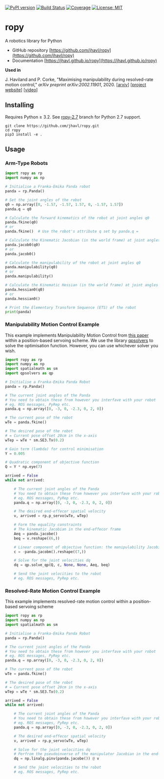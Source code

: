 [![PyPI version](https://badge.fury.io/py/ropy.svg)](https://badge.fury.io/py/ropy)
[![Build Status](https://github.com/jhavl/ropy/workflows/build/badge.svg?branch=master)](https://github.com/jhavl/ropy/actions?query=workflow%3Abuild)
[![Coverage](https://codecov.io/gh/jhavl/ropy/branch/master/graph/badge.svg)](https://codecov.io/gh/jhavl/ropy)
[![License: MIT](https://img.shields.io/badge/License-MIT-yellow.svg)](https://opensource.org/licenses/MIT)

# ropy
A robotics library for Python

* GitHub repository [https://github.com/jhavl/ropy](https://github.com/jhavl/ropy)      
* Documentation [https://jhavl.github.io/ropy](https://jhavl.github.io/ropy)


**Used in**

J. Haviland and P. Corke, "Maximising  manipulability  during  resolved-rate  motion control," _arXiv preprint arXiv:2002.11901_, 2020.
[[arxiv](https://arxiv.org/abs/2002.11901)] [[project website](https://jhavl.github.io/mmc)] [[video](https://youtu.be/zBGLPoPNZ10)]


## Installing

Requires Python ≥ 3.2. See [ropy-2.7](https://github.com/jhavl/ropy/tree/ropy-2.7) branch for Python 2.7 support.

```shell script
git clone https://github.com/jhavl/ropy.git
cd ropy
pip3 install -e .
```

## Usage

### Arm-Type Robots

```python
import ropy as rp
import numpy as np

# Initialise a Franka-Emika Panda robot
panda = rp.Panda()

# Set the joint angles of the robot
q0 = np.array([0, -1.57, -1.57, 1.57, 0, -1.57, 1.57])
panda.q = q0

# Calculate the forward kinematics of the robot at joint angles q0
panda.fkine(q0)
# or
panda.fkine()  # Use the robot's attribute q set by panda.q =

# Calculate the Kinematic Jacobian (in the world frame) at joint angles q0
panda.jacob0(q0)
# or
panda.jacob0()

# Calculate the manipulability of the robot at joint angles q0
panda.manipulability(q0)
# or
panda.manipulability()

# Calculate the Kinematic Hessian (in the world frame) at joint angles q0
panda.hessian0(q0)
# or
panda.hessian0()

# Print the Elementary Transform Sequence (ETS) of the robot
print(panda)

```

### Manipulability Motion Control Example
This example implements Manipulability Motion Control from [this paper](https://arxiv.org/abs/2002.11901) within a position-based servoing scheme. We use the library [qpsolvers](https://pypi.org/project/qpsolvers/) to solve the optimisation function. However, you can use whichever solver you wish.

```python
import ropy as rp
import numpy as np
import spatialmath as sm
import qpsolvers as qp

# Initialise a Franka-Emika Panda Robot
panda = rp.Panda()

# The current joint angles of the Panda
# You need to obtain these from however you interfave with your robot
# eg. ROS messages, PyRep etc.
panda.q = np.array([0, -3, 0, -2.3, 0, 2, 0])

# The current pose of the robot
wTe = panda.fkine()

# The desired pose of the robot
# = Current pose offset 20cm in the x-axis
wTep = wTe * sm.SE3.Tx(0.2)

# Gain term (lambda) for control minimisation
Y = 0.005

# Quadratic component of objective function
Q = Y * np.eye(7)

arrived = False
while not arrived:

    # The current joint angles of the Panda
    # You need to obtain these from however you interfave with your robot
    # eg. ROS messages, PyRep etc.
    panda.q = np.array([0, -3, 0, -2.3, 0, 2, 0])

    # The desired end-effecor spatial velocity
    v, arrived = rp.p_servo(wTe, wTep)

    # Form the equality constraints
    # The kinematic Jacobian in the end-effecor frame
    Aeq = panda.jacobe()
    beq = v.reshape((6,))

    # Linear component of objective function: the manipulability Jacobian
    c = -panda.jacobm().reshape((7,))

    # Solve for the joint velocities dq
    dq = qp.solve_qp(Q, c, None, None, Aeq, beq)

    # Send the joint velocities to the robot
    # eg. ROS messages, PyRep etc.
```

### Resolved-Rate Motion Control Example
This example implements resolved-rate motion control within a position-based servoing scheme

```python
import ropy as rp
import numpy as np
import spatialmath as sm

# Initialise a Franka-Emika Panda Robot
panda = rp.Panda()

# The current joint angles of the Panda
# You need to obtain these from however you interfave with your robot
# eg. ROS messages, PyRep etc.
panda.q = np.array([0, -3, 0, -2.3, 0, 2, 0])

# The current pose of the robot
wTe = panda.fkine()

# The desired pose of the robot
# = Current pose offset 20cm in the x-axis
wTep = wTe * sm.SE3.Tx(0.2)

arrived = False
while not arrived:

    # The current joint angles of the Panda
    # You need to obtain these from however you interfave with your robot
    # eg. ROS messages, PyRep etc.
    panda.q = np.array([0, -3, 0, -2.3, 0, 2, 0])

    # The desired end-effecor spatial velocity
    v, arrived = rp.p_servo(wTe, wTep)

    # Solve for the joint velocities dq
    # Perfrom the pseudoinverse of the manipulator Jacobian in the end-effector frame
    dq = np.linalg.pinv(panda.jacobe()) @ v

    # Send the joint velocities to the robot
    # eg. ROS messages, PyRep etc.
```
